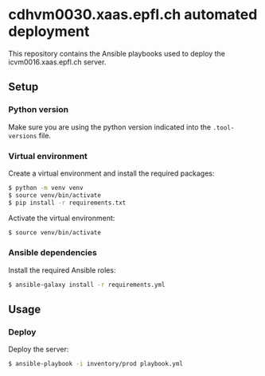# cdhvm0030.xaas.epfl.ch automated deployment

This repository contains the Ansible playbooks used to deploy the icvm0016.xaas.epfl.ch server.

## Setup

### Python version

Make sure you are using the python version indicated into the `.tool-versions` file.

### Virtual environment

Create a virtual environment and install the required packages:

```bash
$ python -m venv venv
$ source venv/bin/activate
$ pip install -r requirements.txt
```

Activate the virtual environment:

```bash
$ source venv/bin/activate
```

### Ansible dependencies

Install the required Ansible roles:

```bash
$ ansible-galaxy install -r requirements.yml
```

## Usage

### Deploy

Deploy the server:

```bash
$ ansible-playbook -i inventory/prod playbook.yml
```
